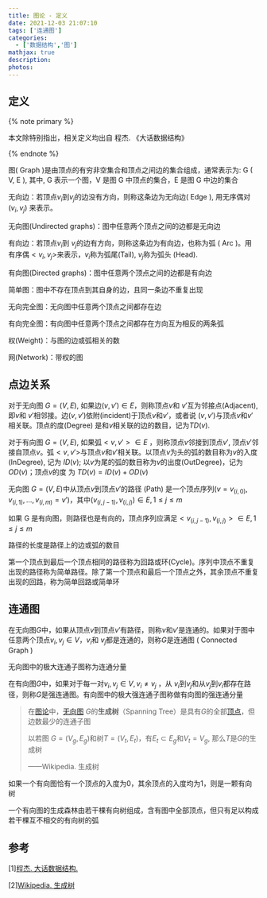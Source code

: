 ```yaml
---
title: 图论 - 定义
date: 2021-12-03 21:07:10
tags: ['连通图']
categories:
  - ['数据结构','图']
mathjax: true
description:
photos:
---
```


## 定义

{% note primary %}


本文除特别指出，相关定义均出自 程杰. 《大话数据结构》


{% endnote %}


图( Graph )是由顶点的有穷非空集合和顶点之间边的集合组成，通常表示为: G ( V, E ), 其中, G 表示一个图，V 是图 G 中顶点的集合，E 是图 G 中边的集合


无向边：若顶点$v_i$到$v_j$的边没有方向，则称这条边为无向边( Edge ), 用无序偶对$(v_i,v_j)$ 来表示。

无向图(Undirected graphs)：图中任意两个顶点之间的边都是无向边

<!-- more -->


有向边：若顶点$v_i$到 $v_j$的边有方向，则称这条边为有向边，也称为弧 ( Arc )。用有序偶$<v_i,v_j>$来表示，$v_i$称为弧尾(Tail), $v_j$称为弧头 (Head). 


有向图(Directed graphs)：图中任意两个顶点之间的边都是有向边


简单图：图中不存在顶点到其自身的边，且同一条边不重复出现


无向完全图：无向图中任意两个顶点之间都存在边


有向完全图：有向图中任意两个顶点之间都存在方向互为相反的两条弧


权(Weight)：与图的边或弧相关的数


网(Network)：带权的图


## 点边关系


对于无向图 $G=(V,E)$, 如果边$(v,v')\in E$，则称顶点$v$和 $v'$互为邻接点(Adjacent), 即$v$和 $v'$相邻接。边$(v,v')$依附(incident)于顶点$v$和$v'$，或者说 $(v,v')$与顶点$v$和$v'$相关联。顶点的度(Degree) 是和$v$相关联的边的数目，记为$TD(v)$.


对于有向图 $G=(V,E)$, 如果弧$<v,v'>\in E$ ，则称顶点$v$邻接到顶点$v'$,  顶点$v'$邻接自顶点$v$。弧$<v,v'>$与顶点$v$和$v'$相关联。以顶点$v$为头的弧的数目称为$v$的入度(InDegree), 记为 $ID(v)$; 以$v$为尾的弧的数目称为$v$的出度(OutDegree)，记为$OD(v)$；顶点$v$的度 为 $TD(v)=ID(v) + OD(v)$


无向图 $G=(V,E)$中从顶点$v$到顶点$v'$的路径 (Path) 是一个顶点序列$(v=v_{(i,0)},v_{(i,1)},...,v_{(i,m)}=v')$，其中$(v_{(i,j-1)},v_{(i,j)})\in E, 1\le j \le m$


如果 G 是有向图，则路径也是有向的，顶点序列应满足$<v_{(i,j-1)},v_{(i,j)}>\in E,1 \le j \le m$


路径的长度是路径上的边或弧的数目


第一个顶点到最后一个顶点相同的路径称为回路或环(Cycle)。序列中顶点不重复出现的路径称为简单路径。除了第一个顶点和最后一个顶点之外，其余顶点不重复出现的回路，称为简单回路或简单环


## 连通图


在无向图$G$中，如果从顶点$v$到顶点$v'$有路径，则称$v$和$v'$是连通的。如果对于图中任意两个顶点$v_i, v_j \in V$，$v_i$和 $v_j$都是连通的，则称$G$是连通图 ( Connected Graph )


无向图中的极大连通子图称为连通分量


在有向图$G$中，如果对于每一对$v_i,v_j \in V,v_i \ne v_j$ ，从 $v_i$到$v_j$和从$v_j$到$v_i$都存在路径，则称$G$是强连通图。有向图中的极大强连通子图称做有向图的强连通分量


> 在[图论](https://zh.wikipedia.org/wiki/图论)中，[无向图](https://zh.wikipedia.org/wiki/图_(数学)) $G$的**生成树**（Spanning Tree）是具有$G$的全部[顶点](https://zh.wikipedia.org/wiki/顶点_(图论))，但边数最少的连通子图
>
> 以若图 $G=(V_g,E_g)$和树$T=(V_t,E_t)$，有$E_t \subset E_g$和$V_t = V_g$, 那么$T$是$G$的生成树
>
> ——Wikipedia. 生成树


如果一个有向图恰有一个顶点的入度为0，其余顶点的入度均为1，则是一颗有向树


一个有向图的生成森林由若干棵有向树组成，含有图中全部顶点，但只有足以构成若干棵互不相交的有向树的弧


## 参考


[1\][程杰. 大话数据结构. ](https://book.douban.com/subject/6424904/)

[2\][Wikipedia. 生成树](https://zh.wikipedia.org/wiki/%E7%94%9F%E6%88%90%E6%A0%91)
